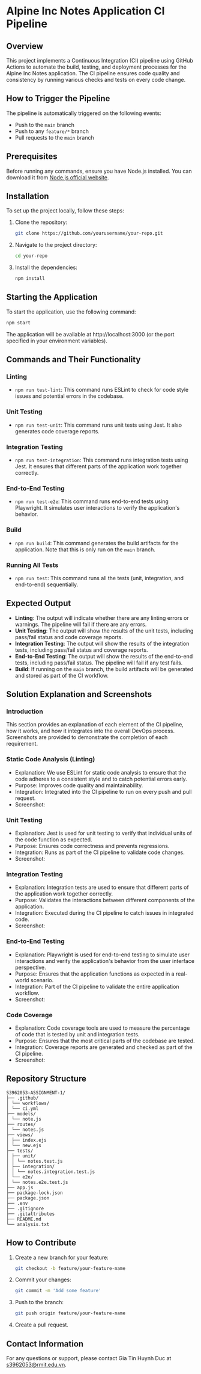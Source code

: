 # Alpine Inc Notes Application CI Pipeline

## Overview
This project implements a Continuous Integration (CI) pipeline using GitHub Actions to automate the build, testing, and deployment processes for the Alpine Inc Notes application. The CI pipeline ensures code quality and consistency by running various checks and tests on every code change.

## How to Trigger the Pipeline
The pipeline is automatically triggered on the following events:
- Push to the `main` branch
- Push to any `feature/*` branch
- Pull requests to the `main` branch

## Prerequisites
Before running any commands, ensure you have Node.js installed. You can download it from [Node.js official website](https://nodejs.org/).

## Installation
To set up the project locally, follow these steps:

1. Clone the repository:
    ```bash
    git clone https://github.com/yourusername/your-repo.git
    ```

2. Navigate to the project directory:
    ```bash
    cd your-repo
    ```

3. Install the dependencies:
    ```bash
    npm install
    ```

## Starting the Application
To start the application, use the following command:
```bash
npm start
```
The application will be available at http://localhost:3000 (or the port specified in your environment variables).

## Commands and Their Functionality

### Linting
- `npm run test-lint`: This command runs ESLint to check for code style issues and potential errors in the codebase.

### Unit Testing
- `npm run test-unit`: This command runs unit tests using Jest. It also generates code coverage reports.

### Integration Testing
- `npm run test-integration`: This command runs integration tests using Jest. It ensures that different parts of the application work together correctly.

### End-to-End Testing
- `npm run test-e2e`: This command runs end-to-end tests using Playwright. It simulates user interactions to verify the application's behavior.

### Build
- `npm run build`: This command generates the build artifacts for the application. Note that this is only run on the `main` branch.

### Running All Tests
- `npm run test`: This command runs all the tests (unit, integration, and end-to-end) sequentially.

## Expected Output
- **Linting**: The output will indicate whether there are any linting errors or warnings. The pipeline will fail if there are any errors.
- **Unit Testing**: The output will show the results of the unit tests, including pass/fail status and code coverage reports.
- **Integration Testing**: The output will show the results of the integration tests, including pass/fail status and coverage reports.
- **End-to-End Testing**: The output will show the results of the end-to-end tests, including pass/fail status. The pipeline will fail if any test fails.
- **Build**: If running on the `main` branch, the build artifacts will be generated and stored as part of the CI workflow.

## Solution Explanation and Screenshots

### Introduction
This section provides an explanation of each element of the CI pipeline, how it works, and how it integrates into the overall DevOps process. Screenshots are provided to demonstrate the completion of each requirement.

### Static Code Analysis (Linting)
- Explanation: We use ESLint for static code analysis to ensure that the code adheres to a consistent style and to catch potential errors early.
- Purpose: Improves code quality and maintainability.
- Integration: Integrated into the CI pipeline to run on every push and pull request.
- Screenshot: 

### Unit Testing
- Explanation: Jest is used for unit testing to verify that individual units of the code function as expected.
- Purpose: Ensures code correctness and prevents regressions.
- Integration: Runs as part of the CI pipeline to validate code changes.
- Screenshot: 

### Integration Testing
- Explanation: Integration tests are used to ensure that different parts of the application work together correctly.
- Purpose: Validates the interactions between different components of the application.
- Integration: Executed during the CI pipeline to catch issues in integrated code.
- Screenshot: 

### End-to-End Testing
- Explanation: Playwright is used for end-to-end testing to simulate user interactions and verify the application's behavior from the user interface perspective.
- Purpose: Ensures that the application functions as expected in a real-world scenario.
- Integration: Part of the CI pipeline to validate the entire application workflow.
- Screenshot: 

### Code Coverage
- Explanation: Code coverage tools are used to measure the percentage of code that is tested by unit and integration tests.
- Purpose: Ensures that the most critical parts of the codebase are tested.
- Integration: Coverage reports are generated and checked as part of the CI pipeline.
- Screenshot: 

## Repository Structure
```
S3962053-ASSIGNMENT-1/
├── .github/
│ └── workflows/
│ └── ci.yml
├── models/
│ └── note.js
├── routes/
│ └── notes.js
├── views/
│ ├── index.ejs
│ └── new.ejs
├── tests/
│ ├── unit/
│ │ └── notes.test.js
│ ├── integration/
│ │ └── notes.integration.test.js
│ └── e2e/
│ └── notes.e2e.test.js
├── app.js
├── package-lock.json
├── package.json
├── .env
├── .gitignore
├── .gitattributes
├── README.md
└── analysis.txt
```

## How to Contribute
1. Create a new branch for your feature:
    ```bash
    git checkout -b feature/your-feature-name
    ```

2. Commit your changes:
    ```bash
    git commit -m 'Add some feature'
    ```

3. Push to the branch:
    ```bash
    git push origin feature/your-feature-name
    ```

4. Create a pull request.

## Contact Information
For any questions or support, please contact Gia Tin Huynh Duc at s3962053@rmit.edu.vn.

